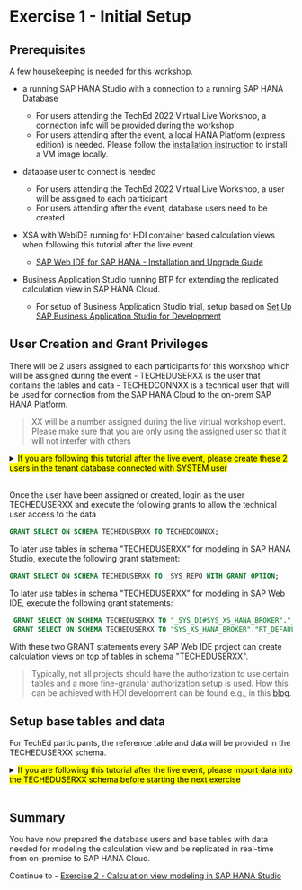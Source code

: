 # Exercise 1 - Initial Setup

## Prerequisites
A few housekeeping is needed for this workshop.

- a running SAP HANA Studio with a connection to a running SAP HANA Database
  - For users attending the TechEd 2022 Virtual Live Workshop, a connection info will be provided during the workshop
  - For users attending after the event, a local HANA Platform (express edition) is needed. Please follow the [installation instruction](https://developers.sap.com/group.hxe-install-vm-xsa.html) to install a VM image locally.

- database user to connect is needed
  - For users attending the TechEd 2022 Virtual Live Workshop, a user will be assigned to each participant
  - For users attending after the event, database users need to be created

- XSA with WebIDE running for HDI container based calculation views when following this tutorial after the live event.
  - [SAP Web IDE for SAP HANA - Installation and Upgrade Guide](https://help.sap.com/docs/SAPWEBIDE/292437fbf7794e2cb0d323b19a38285c/c0563b9c5cbd4a78ab0e58c6bc97bedb.html)

- Business Application Studio running BTP for extending the replicated calculation view in SAP HANA Cloud.
  - For setup of Business Application Studio trial, setup based on [Set Up SAP Business Application Studio for Development ](https://developers.sap.com/tutorials/appstudio-onboarding.html)

## User Creation and Grant Privileges

There will be 2 users assigned to each participants for this workshop which will be assigned during the event
    - TECHEDUSERXX is the user that contains the tables and data
    - TECHEDCONNXX is a technical user that will be used for connection from the SAP HANA Cloud to the on-prem SAP HANA Platform.

>XX will be a number assigned during the live virtual workshop event. Please make sure that you are only using the assigned user so that it will not interfer with others

<details><summary><mark>If you are following this tutorial after the live event, please create these 2 users in the tenant database connected with SYSTEM user</mark></summary>
<p>

  ```SQL
  CREATE USER TECHEDUSERXX PASSWORD Welcome1234 NO FORCE_FIRST_PASSWORD_CHANGE;
  CREATE USER TECHEDCONNXX PASSWORD Welcome1234 NO FORCE_FIRST_PASSWORD_CHANGE;
  GRANT MODELING, MONITORING TO TECHEDUSERXX;
  GRANT SELECT ON SCHEMA TECHEDUSERXX to TECHEDCONNXX;
  GRANT CATALOG READ to TECHEDCONNXX;

  CREATE SCHEMA UTILS_SAP_HYBRID;
  CREATE VIEW UTILS_SAP_HYBRID.M_DEV_CS_HIERARCHY_DEFINITIONS AS SELECT * FROM SYS.M_DEV_CS_HIERARCHY_DEFINITIONS;
  GRANT SELECT ON SCHEMA UTILS_SAP_HYBRID to TECHEDCONNXX;
  GRANT SELECT ON SCHEMA _SYS_BI to TECHEDCONNXX;
  ```

</p>
</details>
</br>

Once the user have been assigned or created, login as the user TECHEDUSERXX and execute the following grants to allow the technical user access to the data

  ```SQL
  GRANT SELECT ON SCHEMA TECHEDUSERXX TO TECHEDCONNXX;
  ```

To later use tables in schema "TECHEDUSERXX" for modeling in SAP HANA Studio, execute the following grant statement:

  ```SQL
  GRANT SELECT ON SCHEMA TECHEDUSERXX TO _SYS_REPO WITH GRANT OPTION;
```

To later use tables in schema "TECHEDUSERXX" for modeling in SAP Web IDE, execute the following grant statements:
 ```SQL
  GRANT SELECT ON SCHEMA TECHEDUSERXX TO "_SYS_DI#SYS_XS_HANA_BROKER"."_SYS_DI_OO_DEFAULTS" WITH GRANT OPTION;
  GRANT SELECT ON SCHEMA TECHEDUSERXX TO "SYS_XS_HANA_BROKER"."RT_DEFAULTS";
  ```

With these two GRANT statements every SAP Web IDE project can create calculation views on top of tables in schema "TECHEDUSERXX".

  > Typically, not all projects should have the authorization to use certain tables and a more fine-granular authorization setup is used. How this can be achieved with HDI development can be found e.g., in this [blog](https://blogs.sap.com/2018/12/11/how-to-use-objects-contained-in-a-schema-outside-of-your-web-ide-full-stack-project-in-sap-hana-service/).


## Setup base tables and data

For TechEd participants, the reference table and data will be provided in the TECHEDUSERXX schema.


<details><summary><mark>If you are following this tutorial after the live event, please import data into the TECHEDUSERXX schema before starting the next exercise</mark></summary>
<p>

Import tables and data using SAP HANA Studio

- In the File menu, choose "Import":

  ![import tables](./images/import.png)

- Select "Catalog Objects" and press "Next":

  ![select catalog objects](./images/selectCatalogObjects.png)

- Choose option "Import catalog objects from current client" and use the "Browse" button to navigate to the extracted folder that contains the folder "index". Select this folder.

  > Do not select the folder "index" itself but the folder containing it.

- select all three tables by clicking at them with the left mouse button

- choose "Add" to select them for import

- press "Next"

- select the option to include data but keep the other options unselected:

  ![include data in import](./images/includeData.png)

- press "Finish"
The tables have now been imported with data.


</p>
</details>
</br>

## Summary

You have now prepared the database users and base tables with data needed for modeling the calculation view and be replicated in real-time from on-premise to SAP HANA Cloud.

Continue to - [Exercise 2 - Calculation view modeling in SAP HANA Studio](/exercises/Exercise_2_SAP_HANA_STUDIO)
